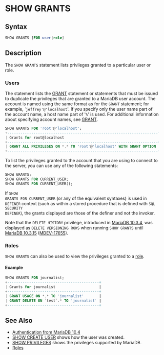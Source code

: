 # SHOW GRANTS

## Syntax

```sql
SHOW GRANTS [FOR user|role]
```

## Description

The `SHOW GRANTS` statement lists privileges granted to a particular user or role.

### Users

The statement lists the [GRANT](/sql-statements-structure/sql-statements/account-management-sql-commands/grant) statement or
statements that must be issued to duplicate the privileges that are granted to
a MariaDB user account. The account is named using the same format as for the
<code class="fixed" style="white-space:pre-wrap">GRANT</code> statement; for example,
'<code class="fixed" style="white-space:pre-wrap">jeffrey'@'localhost</code>'. If you specify only the user name part
of the account name, a host name part of '<code class="fixed" style="white-space:pre-wrap">%</code>' is used.  For
additional information about specifying account names, see
[GRANT](/sql-statements-structure/sql-statements/account-management-sql-commands/grant).

```sql
SHOW GRANTS FOR 'root'@'localhost';
+---------------------------------------------------------------------+
| Grants for root@localhost                                           |
+---------------------------------------------------------------------+
| GRANT ALL PRIVILEGES ON *.* TO 'root'@'localhost' WITH GRANT OPTION |
+---------------------------------------------------------------------+
```

To list the privileges granted to the account that you are using to
connect to the server, you can use any of the following statements:

```sql
SHOW GRANTS;
SHOW GRANTS FOR CURRENT_USER;
SHOW GRANTS FOR CURRENT_USER();
```

If <code class="highlight fixed" style="white-space:pre-wrap">SHOW GRANTS FOR CURRENT_USER</code> (or any
of the equivalent syntaxes) is used in <code class="highlight fixed" style="white-space:pre-wrap">DEFINER</code> context (such
as within a stored procedure that is defined with 
 <code class="highlight fixed" style="white-space:pre-wrap">SQL SECURITY DEFINER</code>), the grants displayed are those of the
definer and not the invoker.

Note that the `DELETE HISTORY` privilege, introduced in [MariaDB 10.3.4](/kb/en/mariadb-1034-release-notes/), was displayed as `DELETE VERSIONING ROWS` when running `SHOW GRANTS` until [MariaDB 10.3.15](/kb/en/mariadb-10315-release-notes/) ([MDEV-17655](https://jira.mariadb.org/browse/MDEV-17655)).

### Roles

`SHOW GRANTS` can also be used to view the privileges granted to a [role](/mariadb-administration/user-server-security/user-account-management/roles).

#### Example

```sql
SHOW GRANTS FOR journalist;
+------------------------------------------+
| Grants for journalist                    |
+------------------------------------------+
| GRANT USAGE ON *.* TO 'journalist'       |
| GRANT DELETE ON `test`.* TO 'journalist' |
+------------------------------------------+
```

## See Also

- [Authentication from MariaDB 10.4](/mariadb-administration/user-server-security/user-account-management/authentication-from-mariadb-104)
- [SHOW CREATE USER](/sql-statements-structure/sql-statements/administrative-sql-statements/show/show-create-user) shows how the user was created.
- [SHOW PRIVILEGES](/sql-statements-structure/sql-statements/administrative-sql-statements/show/show-privileges) shows the privileges supported by MariaDB.
- [Roles](/mariadb-administration/user-server-security/user-account-management/roles)